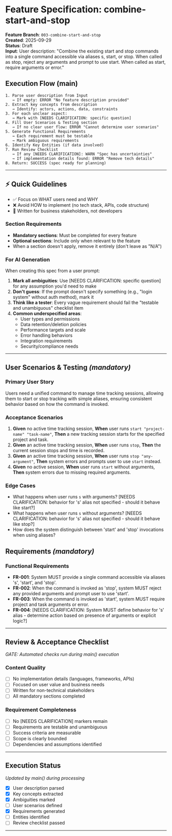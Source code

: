 # Feature Specification: combine-start-and-stop

**Feature Branch**: `003-combine-start-and-stop`  
**Created**: 2025-09-29  
**Status**: Draft  
**Input**: User description: "Combine the existing start and stop commands into a single command accessible via aliases s, start, or stop. When called as stop, reject any arguments and prompt to use start. When called as start, require arguments or error."

## Execution Flow (main)
```
1. Parse user description from Input
   → If empty: ERROR "No feature description provided"
2. Extract key concepts from description
   → Identify: actors, actions, data, constraints
3. For each unclear aspect:
   → Mark with [NEEDS CLARIFICATION: specific question]
4. Fill User Scenarios & Testing section
   → If no clear user flow: ERROR "Cannot determine user scenarios"
5. Generate Functional Requirements
   → Each requirement must be testable
   → Mark ambiguous requirements
6. Identify Key Entities (if data involved)
7. Run Review Checklist
   → If any [NEEDS CLARIFICATION]: WARN "Spec has uncertainties"
   → If implementation details found: ERROR "Remove tech details"
8. Return: SUCCESS (spec ready for planning)
```

---

## ⚡ Quick Guidelines
- ✅ Focus on WHAT users need and WHY
- ❌ Avoid HOW to implement (no tech stack, APIs, code structure)
- 👥 Written for business stakeholders, not developers

### Section Requirements
- **Mandatory sections**: Must be completed for every feature
- **Optional sections**: Include only when relevant to the feature
- When a section doesn't apply, remove it entirely (don't leave as "N/A")

### For AI Generation
When creating this spec from a user prompt:
1. **Mark all ambiguities**: Use [NEEDS CLARIFICATION: specific question] for any assumption you'd need to make
2. **Don't guess**: If the prompt doesn't specify something (e.g., "login system" without auth method), mark it
3. **Think like a tester**: Every vague requirement should fail the "testable and unambiguous" checklist item
4. **Common underspecified areas**:
   - User types and permissions
   - Data retention/deletion policies  
   - Performance targets and scale
   - Error handling behaviors
   - Integration requirements
   - Security/compliance needs

---

## User Scenarios & Testing *(mandatory)*

### Primary User Story
Users need a unified command to manage time tracking sessions, allowing them to start or stop tracking with simple aliases, ensuring consistent behavior based on how the command is invoked.

### Acceptance Scenarios
1. **Given** no active time tracking session, **When** user runs `start "project-name" "task-name"`, **Then** a new tracking session starts for the specified project and task.
2. **Given** an active time tracking session, **When** user runs `stop`, **Then** the current session stops and time is recorded.
3. **Given** an active time tracking session, **When** user runs `stop "any-argument"`, **Then** system errors and prompts user to use `start` instead.
4. **Given** no active session, **When** user runs `start` without arguments, **Then** system errors due to missing required arguments.

### Edge Cases
- What happens when user runs `s` with arguments? [NEEDS CLARIFICATION: behavior for 's' alias not specified - should it behave like start?]
- What happens when user runs `s` without arguments? [NEEDS CLARIFICATION: behavior for 's' alias not specified - should it behave like stop?]
- How does the system distinguish between 'start' and 'stop' invocations when using aliases?

## Requirements *(mandatory)*

### Functional Requirements
- **FR-001**: System MUST provide a single command accessible via aliases 's', 'start', and 'stop'.
- **FR-002**: When the command is invoked as 'stop', system MUST reject any provided arguments and prompt user to use 'start'.
- **FR-003**: When the command is invoked as 'start', system MUST require project and task arguments or error.
- **FR-004**: [NEEDS CLARIFICATION: System MUST define behavior for 's' alias - determine action based on presence of arguments or explicit logic?]

---

## Review & Acceptance Checklist
*GATE: Automated checks run during main() execution*

### Content Quality
- [ ] No implementation details (languages, frameworks, APIs)
- [ ] Focused on user value and business needs
- [ ] Written for non-technical stakeholders
- [ ] All mandatory sections completed

### Requirement Completeness
- [ ] No [NEEDS CLARIFICATION] markers remain
- [ ] Requirements are testable and unambiguous  
- [ ] Success criteria are measurable
- [ ] Scope is clearly bounded
- [ ] Dependencies and assumptions identified

---

## Execution Status
*Updated by main() during processing*

- [x] User description parsed
- [x] Key concepts extracted
- [x] Ambiguities marked
- [ ] User scenarios defined
- [x] Requirements generated
- [ ] Entities identified
- [ ] Review checklist passed

---